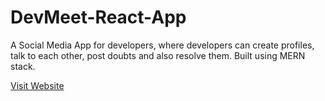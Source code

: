 # DevMeet-React-App
A Social Media App for developers, where developers can create profiles, talk to each other, post doubts and also resolve them. Built using MERN stack.

[Visit Website](https://zealous-lovelace-7d6481.netlify.app "DevMeet")
